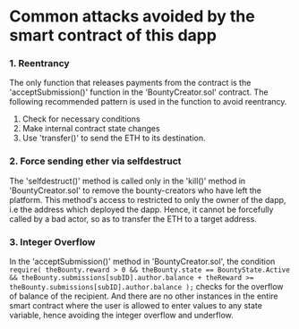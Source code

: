 # Common attacks avoided by the smart contract of this dapp

### 1. Reentrancy
The only function that releases payments from the contract is the 'acceptSubmission()' function in the 'BountyCreator.sol' contract.
The following recommended pattern is used in the function to avoid reentrancy.
1. Check for necessary conditions
2. Make internal contract state changes
3. Use 'transfer()' to send the ETH to its destination.

### 2. Force sending ether via selfdestruct
The 'selfdestruct()' method is called only in the 'kill()' method in 'BountyCreator.sol' to remove the bounty-creators who have left
the platform. This method's access to restricted to only the owner of the dapp, i.e the address which deployed the dapp. Hence, it
cannot be forcefully called by a bad actor, so as to transfer the ETH to a target address.

### 3. Integer Overflow
In the 'acceptSubmission()' method in 'BountyCreator.sol', the condition 
        `require(
            theBounty.reward > 0 &&
            theBounty.state == BountyState.Active &&
            theBounty.submissions[subID].author.balance + theReward
            >= theBounty.submissions[subID].author.balance
        );`
checks for the overflow of balance of the recipient. And there are no other instances in the entire smart contract where the user is
allowed to enter values to any state variable, hence avoiding the integer overflow and underflow.